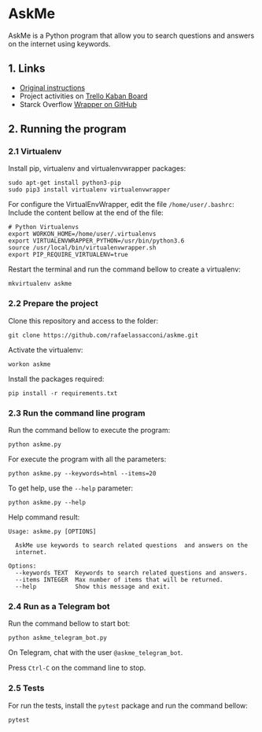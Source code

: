 # AskMe

AskMe is a Python program that allow you to search questions and answers on the internet using keywords.


## 1. Links

- [Original instructions](https://github.com/rafaelassacconi/askme/blob/master/docs/TEST.md)
- Project activities on [Trello Kaban Board](https://trello.com/b/bd38bLJn/askme)
- Starck Overflow [Wrapper on GitHub](https://github.com/rafaelassacconi/stackoverflow)

## 2. Running the program

### 2.1 Virtualenv

Install pip, virtualenv and virtualenvwrapper packages:
```
sudo apt-get install python3-pip
sudo pip3 install virtualenv virtualenvwrapper
```
For configure the VirtualEnvWrapper, edit the file `/home/user/.bashrc`:
Include the content bellow at the end of the file:
```
# Python Virtualenvs 
export WORKON_HOME=/home/user/.virtualenvs
export VIRTUALENVWRAPPER_PYTHON=/usr/bin/python3.6
source /usr/local/bin/virtualenvwrapper.sh 
export PIP_REQUIRE_VIRTUALENV=true 
```
Restart the terminal and run the command bellow to create a virtualenv:
```
mkvirtualenv askme
```

### 2.2 Prepare the project
Clone this repository and access to the folder:
```
git clone https://github.com/rafaelassacconi/askme.git
```
Activate the virtualenv:
```
workon askme
```
Install the packages required:
```
pip install -r requirements.txt
```

### 2.3 Run the command line program
Run the command bellow to execute the program:
```
python askme.py
```
For execute the program with all the parameters:
```
python askme.py --keywords=html --items=20
```
To get help, use the `--help` parameter:
```
python askme.py --help
```
Help command result:
```console
Usage: askme.py [OPTIONS]

  AskMe use keywords to search related questions  and answers on the
  internet.

Options:
  --keywords TEXT  Keywords to search related questions and answers.
  --items INTEGER  Max number of items that will be returned.
  --help           Show this message and exit.
```

### 2.4 Run as a Telegram bot
Run the command bellow to start bot:
```
python askme_telegram_bot.py
```

On Telegram, chat with the user `@askme_telegram_bot`.

Press `Ctrl-C` on the command line to stop.


### 2.5 Tests
For run the tests, install the `pytest` package and run the command bellow:
```
pytest
```